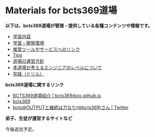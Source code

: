 # Materials for bcts369道場

**以下は、bcts369道場が管理・提供している各種コンテンツや情報です。**

- [学習内容](./exercises/README.md)
- [学習・開発環境](./learning-env.md)
- [推奨ツールやサービスへのリンク](./links/index.md)
- [Tips](https://github.com/bcts369dojo/materials/blob/master/tips/README.md)
- [道場の運営方針](./management-policy.md)
- [本道場が考えるエンジニアのレベルについて](./about-engineer-level.md)
- [写経（ドリル）](./sutra-copying/README.md)


**bcts369道場に関するリンク**

- [BCTS369道場紹介 | bcts369dojo.github.io](https://bcts369dojo.github.io/)
- [bcts369](https://bcts369.nkapp.com/)
- [bcts@OUTPUTと継続は力なり(@bcts369)さん | Twitter](https://twitter.com/bcts369)

**弟子、生徒が運営するサイトなど**

今後追加予定。
